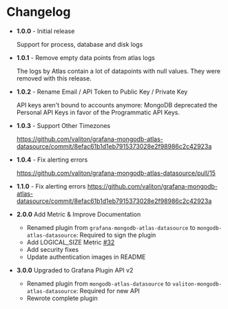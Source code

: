 # Changelog

- **1.0.0** - Initial release

  Support for process, database and disk logs

- **1.0.1** - Remove empty data points from atlas logs

  The logs by Atlas contain a lot of datapoints with null values. They were removed with this release.

- **1.0.2** - Rename Email / API Token to Public Key / Private Key

  API keys aren't bound to accounts anymore: MongoDB deprecated the Personal API Keys in favor of the Programmatic API Keys.

- **1.0.3** - Support Other Timezones
  
  https://github.com/valiton/grafana-mongodb-atlas-datasource/commit/8efac61b1d1eb7915373028e2f98986c2c42923a

- **1.0.4** - Fix alerting errors
  
  https://github.com/valiton/grafana-mongodb-atlas-datasource/pull/15

- **1.1.0** - Fix alerting errors
  https://github.com/valiton/grafana-mongodb-atlas-datasource/commit/8efac61b1d1eb7915373028e2f98986c2c42923a

- **2.0.0** Add Metric & Improve Documentation
  - Renamed plugin from `grafana-mongodb-atlas-datasource` to `mongodb-atlas-datasource`: Required to sign the plugin
  - Add LOGICAL_SIZE Metric [#32](https://github.com/valiton/grafana-mongodb-atlas-datasource/issues/32) 
  - Add security fixes
  - Update authentication images in README

- **3.0.0** Upgraded to Grafana Plugin API v2
  - Renamed plugin from `mongodb-atlas-datasource` to `valiton-mongodb-atlas-datasource`: Required for new API
  - Rewrote complete plugin
